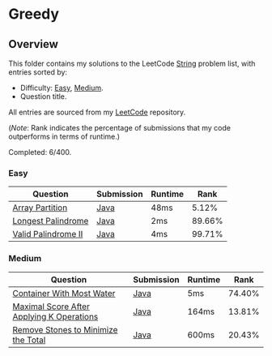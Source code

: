 # Greedy

## Overview
This folder contains my solutions to the LeetCode [String](https://leetcode.com/problem-list/greedy/) problem list,
with entries sorted by:
- Difficulty: [Easy](#easy), [Medium](#medium).
- Question title.

All entries are sourced from my [LeetCode](https://github.com/shumarb/leetcode) repository.

(*Note*: Rank indicates the percentage of submissions that my code outperforms in terms of runtime.)

Completed: 6/400.

### Easy
| Question                                                                              | Submission                                                                                     | Runtime | Rank   |
|---------------------------------------------------------------------------------------|------------------------------------------------------------------------------------------------|---------|--------|
| [Array Partition](https://leetcode.com/problems/array-partition/description/)         | [Java](https://github.com/shumarb/leetcode/blob/main/submissions/java/ArrayPartition.java)     | 48ms    | 5.12%  |
| [Longest Palindrome](https://leetcode.com/problems/longest-palindrome/description/)   | [Java](https://github.com/shumarb/leetcode/blob/main/submissions/java/LongestPalindrome.java)  | 2ms     | 89.66% |
| [Valid Palindrome II](https://leetcode.com/problems/valid-palindrome-ii/description/) | [Java](https://github.com/shumarb/leetcode/blob/main/submissions/java/ValidPalindromeTwo.java) | 4ms     | 99.71% |

### Medium
| Question                                                                                                                          | Submission                                                                                                       | Runtime | Rank   |
|-----------------------------------------------------------------------------------------------------------------------------------|------------------------------------------------------------------------------------------------------------------|---------|--------|
| [Container With Most Water](https://leetcode.com/problems/container-with-most-water/description/)                                 | [Java](https://github.com/shumarb/leetcode/blob/main/submissions/java/ContainerWithMostWater.java)               | 5ms     | 74.40% |
| [Maximal Score After Applying K Operations](https://leetcode.com/problems/maximal-score-after-applying-k-operations/description/) | [Java](https://github.com/shumarb/leetcode/blob/main/submissions/java/MaximalScoreAfterApplyingKOperations.java) | 164ms   | 13.81% |
| [Remove Stones to Minimize the Total](https://leetcode.com/problems/remove-stones-to-minimize-the-total/description/)             | [Java](https://github.com/shumarb/leetcode/blob/main/submissions/java/RemoveStonesToMinimizeTheTotal.java)       | 600ms   | 20.43% |
